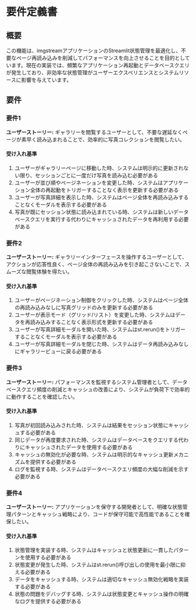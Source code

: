 # 要件定義書

## 概要

この機能は、imgstreamアプリケーションのStreamlit状態管理を最適化し、不要なページ再読み込みを削減してパフォーマンスを向上させることを目的としています。現在の実装では、頻繁なアプリケーション再起動とデータベースクエリが発生しており、非効率な状態管理がユーザーエクスペリエンスとシステムリソースに影響を与えています。

## 要件

### 要件1

**ユーザーストーリー:** ギャラリーを閲覧するユーザーとして、不要な遅延なくページが素早く読み込まれることで、効率的に写真コレクションを閲覧したい。

#### 受け入れ基準

1. ユーザーがギャラリーページに移動した時、システムは明示的に更新されない限り、セッションごとに一度だけ写真を読み込む必要がある
2. ユーザーが並び順やページネーションを変更した時、システムはアプリケーション全体の再起動をトリガーすることなく表示を更新する必要がある
3. ユーザーが写真詳細を表示した時、システムはページ全体を再読み込みすることなくモーダルを表示する必要がある
4. 写真が既にセッション状態に読み込まれている時、システムは新しいデータベースクエリを実行する代わりにキャッシュされたデータを再利用する必要がある

### 要件2

**ユーザーストーリー:** ギャラリーインターフェースを操作するユーザーとして、アクションが応答性良く、ページ全体の再読み込みを引き起こさないことで、スムーズな閲覧体験を得たい。

#### 受け入れ基準

1. ユーザーがページネーション制御をクリックした時、システムはページ全体の再読み込みなしに写真グリッドのみを更新する必要がある
2. ユーザーが表示モード（グリッド/リスト）を変更した時、システムはデータを再読み込みすることなく表示形式を更新する必要がある
3. ユーザーが写真詳細モーダルを開いた時、システムはst.rerun()をトリガーすることなくモーダルを表示する必要がある
4. ユーザーが写真詳細モーダルを閉じた時、システムはデータ再読み込みなしにギャラリービューに戻る必要がある

### 要件3

**ユーザーストーリー:** パフォーマンスを監視するシステム管理者として、データベースクエリ頻度の削減とキャッシュの改善により、システムが負荷下で効率的に動作することを確認したい。

#### 受け入れ基準

1. 写真が初回読み込みされた時、システムは結果をセッション状態にキャッシュする必要がある
2. 同じデータが再度要求された時、システムはデータベースをクエリする代わりにキャッシュされたデータを使用する必要がある
3. キャッシュの無効化が必要な時、システムは明示的なキャッシュ更新メカニズムを提供する必要がある
4. ログを監視する時、システムはデータベースクエリ頻度の大幅な削減を示す必要がある

### 要件4

**ユーザーストーリー:** アプリケーションを保守する開発者として、明確な状態管理パターンとキャッシュ戦略により、コードが保守可能で高性能であることを確保したい。

#### 受け入れ基準

1. 状態管理を実装する時、システムはキャッシュと状態更新に一貫したパターンを使用する必要がある
2. 状態変更が発生した時、システムはst.rerun()呼び出しの使用を最小限に抑える必要がある
3. データをキャッシュする時、システムは適切なキャッシュ無効化戦略を実装する必要がある
4. 状態の問題をデバッグする時、システムは状態変更とキャッシュ操作の明確なログを提供する必要がある
